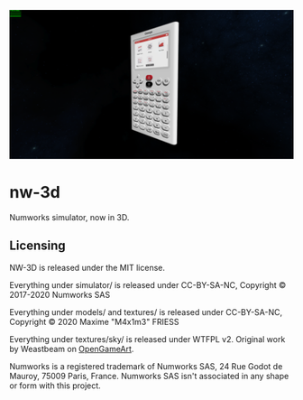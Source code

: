 ![a omega-numworks-branded-calculator in 3D in space](./screenshot.png)

# nw-3d
Numworks simulator, now in 3D.

## Licensing

NW-3D is released under the MIT license.

Everything under simulator/ is released under CC-BY-SA-NC, Copyright © 2017-2020 Numworks SAS

Everything under models/ and textures/ is released under CC-BY-SA-NC, Copyright © 2020 Maxime "M4x1m3" FRIESS

Everything under textures/sky/ is released under WTFPL v2. Original work by Weastbeam on [OpenGameArt](https://opengameart.org/content/space-skybox-0).

Numworks is a registered trademark of Numworks SAS, 24 Rue Godot de Mauroy, 75009 Paris, France. Numworks SAS isn't associated in any shape or form with this project.
